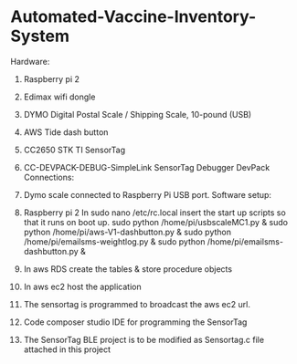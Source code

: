 # Automated-Vaccine-Inventory-System
Hardware:
1.	Raspberry pi 2
2.	Edimax  wifi dongle
3.	DYMO Digital Postal Scale / Shipping Scale, 10-pound (USB)
4.	AWS Tide dash button
5.	CC2650 STK TI SensorTag
6.	CC-DEVPACK-DEBUG-SimpleLink SensorTag Debugger DevPack
Connections:
1.	Dymo scale connected to Raspberry Pi USB port.
Software setup:
1.	Raspberry pi 2
In sudo nano /etc/rc.local insert the start up scripts so that it runs on boot up.
sudo python /home/pi/usbscaleMC1.py &
sudo python /home/pi/aws-V1-dashbutton.py &
sudo python /home/pi/emailsms-weightlog.py &
sudo python /home/pi/emailsms-dashbutton.py &

2.	In aws RDS create the tables & store procedure objects
3.	In aws ec2 host the application
4.	The sensortag is programmed to broadcast the aws ec2 url.
5.	Code composer studio IDE for programming the SensorTag 
6.	The SensorTag BLE project is to be modified as Sensortag.c file attached in this project


